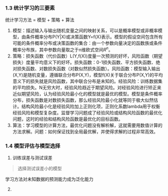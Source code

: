 ### 1.3 统计学习的三要素
统计学习方法 = 模型 + 策略 + 算法
1. 模型：描述输入与输出随机变量之间的映射关系，可以是概率模型或非概率模型，由条件概率分布P(Y|X)或决策函数Y=f(X)表示。模型的假设空间包含所有可能的条件概率分布或决策函数的集合：由一个参数向量决定的函数族或条件概率分布族，其中参数向量取之于n维欧式空间$R^n$。
2. 策略：损失函数（代价函数）L(Y,f(X))度量一次预测的好坏，风险函数（期望损失）度量平均意义下的好坏。损失函数：0-1损失函数、平方损失函数、绝对损失函数、对数损失函数（对数似然损失函数）。风险函数：模型输入输出(X,Y)是随机变量，遵循联合分布P(X,Y)，模型f(X)关于联合分布P(X,Y)的平均意义下的损失就是风险函数，其中联合分布是未知的。经验风险：训练数据集的平均损失。N无穷大时，经验风险趋近于期望风险。对经验风险进行矫正来近似期望风险，认为经验风险最小化的模型就是最优的模型。模型是条件概率分布，损失函数是对数损失函数，那么经验风险最小化就等同于极大似然估计。结构风险最小化是经验风险加上正则化项，正则化系数lambda用于权衡经验风险和模型复杂度。监督学习问题成了经验风险或结构风险函数的最优化问题，这时的经验和结构风险函数是最优化的目标函数。
3. 算法：学习模型的计算方法，最优化问题没有解析解，这就需要用数值计算的方法求解。问题：如何保证找到全局最优解，并使得求解的过程非常高效。

### 1.4 模型评估与模型选择
1. 训练误差与测试误差

> 选择测试误差小的模型

学习方法对未知数据的预测能力成为泛化能力

2. 
